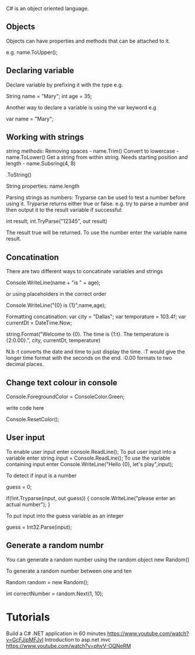 C# is an object oriented language.

Objects
-------
Objects can have properties and methods that can be attached to it.

e.g. name.ToUpper();

Declaring variable
------------------
Declare variable by prefixing it with the type e.g. 

String name = "Mary"; 
int age = 35;

Another way to declare a variable is using the var keyword e.g

var name = "Mary";

Working with strings
---------------------
string methods:
Removing spaces - name.Trim()
Convert to lowercase - name.ToLower()
Get a string from within string.  Needs starting position and length - name.Subsring(4, 8)  

.ToString()

String properties:
name.length

Parsing strings as numbers:
Tryparse can be used to test a number before using it.  Tryparse returns either true or false. e.g. try to parse a number and then output it to the result variable if successful:

int result;
int.TryParse("12345", out result)

The result true will be returned.  To use the number enter the variable name result.

Concatination
--------------
There are two different ways to concatinate variables and strings

Console.WriteLine(name + "is " + age); 

or using placeholders in the correct order

Console.WriteLine("{0} is {1}",name,age);

Formatting concatination:
var city = "Dallas";
var temporature = 103.4f;
var currentDt = DateTime.Now;

string.Format("Welcome to {0}. The time is {1:t}. The temperature is {2:0.00}.", city, currentDt, temperature)

N.b :t converts the date and time to just display the time. :T would give the longer time format with the seconds on the end. :0.00 formats to two decimal places.

Change text colour in console
-----------------------------
Console.ForegroundColor = ConsoleColor.Green;

write code here

Console.ResetColor();

User input
----------
To enable user input enter console.ReadLine();
To put user input into a variable enter string input = Console.ReadLine();
To use the variable containing input enter Console.WriteLine("Hello {0}, let's play",input);

To detect if input is a number

guess = 0;

if(!int.Tryparse(input, out guess)) {
console.WriteLine("please enter an actual number");
}

To put input into the guess variable as an integer

guess = Int32.Parse(input);

Generate a random numbr
-------------------------
You can generate a random number using the random object new Random()

To generate a random number between one and ten

Random random = new Random();

int correctNumber = random.Next(1, 10);

Tutorials
==========
Build a C# .NET application in 60 minutes https://www.youtube.com/watch?v=GcFJjpMFJvI
Introduction to asp.net mvc https://www.youtube.com/watch?v=phyV-OQNeRM
